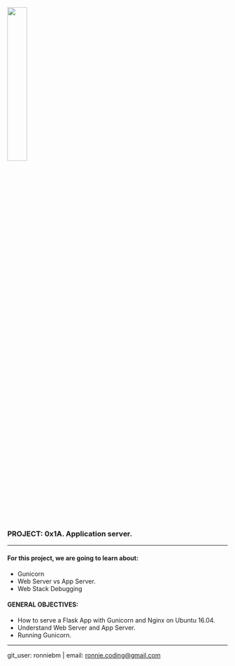<img src="https://camo.githubusercontent.com/04a8a9a456b8ecafad2eb4f2cff6803cd0194496/687474703a2f2f7777772e686f6c626572746f6e7363686f6f6c2e636f6d2f686f6c626572746f6e2d6c6f676f2e706e67" width=30%/>  



### PROJECT:  0x1A. Application server.  
---

#### For this project, we are going to learn about:<br>

- Gunicorn
- Web Server vs App Server.
- Web Stack Debugging

#### GENERAL OBJECTIVES:<br>

- How to serve a Flask App with Gunicorn and Nginx on Ubuntu 16.04.  
- Understand Web Server and App Server.  
- Running Gunicorn.  


---
git_user: ronniebm  |  email: ronnie.coding@gmail.com

